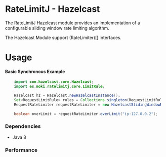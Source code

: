 RateLimitJ - Hazelcast
======================

The RateLimitJ Hazelcast module provides an implementation of a configurable sliding window rate limiting algorithm.

The Hazelcast Module support (RateLimiter)[] interfaces.
 
Usage
=====

#### Basic Synchronous Example
```java
    import com.hazelcast.core.Hazelcast;
    import es.moki.ratelimitj.core.LimitRule;

    Hazelcast hz = Hazelcast.newHazelcastInstance();
    Set<RequestLimitRule> rules = Collections.singleton(RequestLimitRule.of(Duration.ofMinutes(1), 50)); // 50 request per minute, per key
    RequestRateLimiter requestRateLimiter = new HazelcastSlidingWindowRequestRateLimiter(hz, rules);
    
    boolean overLimit = requestRateLimiter.overLimit("ip:127.0.0.2");
```


### Dependencies

* Java 8


### Performance 